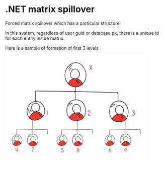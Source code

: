 
# .NET matrix spillover

Forced matrix spillover which has a particular structure.

In this system, regardless of user guid or database pk, there is a unique id for each entity inside matrix.

Here is a sample of formation of first 3 levels

![App Screenshot](https://github.com/hadi73ebrahimi/matrix-spillover/blob/main/model.png)

